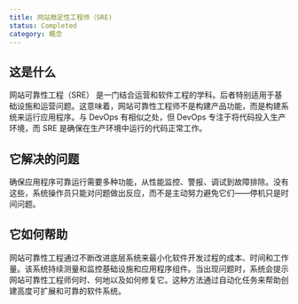 ```yaml
---
title: 网站稳定性工程师（SRE)
status: Completed
category: 概念
---
```


## 这是什么

网站可靠性工程（SRE） 是一门结合运营和软件工程的学科。后者特别适用于基础设施和运营问题。这意味着，网站可靠性工程师不是构建产品功能，而是构建系统来运行应用程序。与 DevOps 有相似之处，但 DevOps 专注于将代码投入生产环境，而 SRE 是确保在生产环境中运行的代码正常工作。

## 它解决的问题

确保应用程序可靠运行需要多种功能，从性能监控、警报、调试到故障排除。没有这些，系统操作员只能对问题做出反应，而不是主动努力避免它们——停机只是时间问题。

## 它如何帮助

网站可靠性工程通过不断改进底层系统来最小化软件开发过程的成本、时间和工作量。该系统持续测量和监控基础设施和应用程序组件。当出现问题时，系统会提示网站可靠性工程师何时、何地以及如何修复它。这种方法通过自动化任务来帮助创建高度可扩展和可靠的软件系统。
